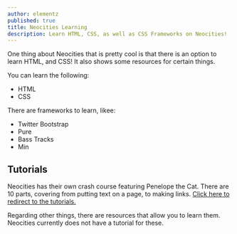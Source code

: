 ```yaml
---
author: elementz
published: true
title: Neocities Learning
description: Learn HTML, CSS, as well as CSS Frameworks on Neocities!
---
```


One thing about Neocities that is pretty cool is that there is an option to learn HTML, and CSS! It also shows some resources for certain things.

You can learn the following:
  - HTML
  - CSS
 
There are frameworks to learn, likee:
  - Twitter Bootstrap
  - Pure
  - Bass Tracks
  - Min
  
## Tutorials
Neocities has their own crash course featuring Penelope the Cat. There are 10 parts, covering from putting text on a page, to making links. [Click here to redirect to the tutorials.](https://neocities.org/tutorial/html/1)

Regarding other things, there are resources that allow you to learn them. Neocities currently does not have a tutorial for these.

